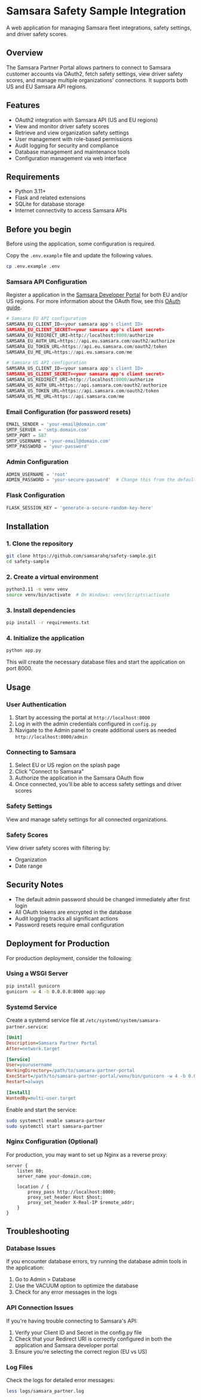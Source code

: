 # Samsara Safety Sample Integration

A web application for managing Samsara fleet integrations, safety settings, and driver safety scores.

## Overview

The Samsara Partner Portal allows partners to connect to Samsara customer accounts via OAuth2, fetch safety settings, view driver safety scores, and manage multiple organizations' connections. It supports both US and EU Samsara API regions.

## Features

- OAuth2 integration with Samsara API (US and EU regions)
- View and monitor driver safety scores
- Retrieve and view organization safety settings
- User management with role-based permissions
- Audit logging for security and compliance
- Database management and maintenance tools
- Configuration management via web interface

## Requirements

- Python 3.11+
- Flask and related extensions
- SQLite for database storage
- Internet connectivity to access Samsara APIs

## Before you begin

Before using the application, some configuration is required.

Copy the `.env.example` file and update the following values.

```bash
cp .env.example .env
```

### Samsara API Configuration

Register a application in the [Samsara Developer Portal](https://developers.samsara.com/) for both EU and/or US regions. For more
information about the OAuth flow, see this [OAuth guide](https://developers.samsara.com/docs/oauth-20).

```python
# Samsara EU API configuration
SAMSARA_EU_CLIENT_ID=<your samsara app's client ID>
SAMSARA_EU_CLIENT_SECRET=<your samsara app's client secret>
SAMSARA_EU_REDIRECT_URI=http://localhost:8000/authorize
SAMSARA_EU_AUTH_URL=https://api.eu.samsara.com/oauth2/authorize
SAMSARA_EU_TOKEN_URL=https://api.eu.samsara.com/oauth2/token
SAMSARA_EU_ME_URL=https://api.eu.samsara.com/me

# Samsara US API configuration
SAMSARA_US_CLIENT_ID=<your samsara app's client ID>
SAMSARA_US_CLIENT_SECRET=<your samsara app's client secret>
SAMSARA_US_REDIRECT_URI=http://localhost:8000/authorize
SAMSARA_US_AUTH_URL=https://api.samsara.com/oauth2/authorize
SAMSARA_US_TOKEN_URL=https://api.samsara.com/oauth2/token
SAMSARA_US_ME_URL=https://api.samsara.com/me
```

### Email Configuration (for password resets)

```python
EMAIL_SENDER = 'your-email@domain.com'
SMTP_SERVER = 'smtp.domain.com'
SMTP_PORT = 587
SMTP_USERNAME = 'your-email@domain.com'
SMTP_PASSWORD = 'your-password'
```

### Admin Configuration

```python
ADMIN_USERNAME = 'root'
ADMIN_PASSWORD = 'your-secure-password'  # Change this from the default!
```

### Flask Configuration

```python
FLASK_SESSION_KEY = 'generate-a-secure-random-key-here'
```

## Installation

### 1. Clone the repository

```bash
git clone https://github.com/samsarahq/safety-sample.git
cd safety-sample
```

### 2. Create a virtual environment

```bash
python3.11 -m venv venv
source venv/bin/activate  # On Windows: venv\Scripts\activate
```

### 3. Install dependencies

```bash
pip install -r requirements.txt
```

### 4. Initialize the application

```bash
python app.py
```

This will create the necessary database files and start the application on port 8000.

## Usage

### User Authentication

1. Start by accessing the portal at `http://localhost:8000`
2. Log in with the admin credentials configured in `config.py`
3. Navigate to the Admin panel to create additional users as needed `http://localhost:8000/admin`

### Connecting to Samsara

1. Select EU or US region on the splash page
2. Click "Connect to Samsara"
3. Authorize the application in the Samsara OAuth flow
4. Once connected, you'll be able to access safety settings and driver scores

### Safety Settings

View and manage safety settings for all connected organizations.

### Safety Scores

View driver safety scores with filtering by:

- Organization
- Date range

## Security Notes

- The default admin password should be changed immediately after first login
- All OAuth tokens are encrypted in the database
- Audit logging tracks all significant actions
- Password resets require email configuration

## Deployment for Production

For production deployment, consider the following:

### Using a WSGI Server

```bash
pip install gunicorn
gunicorn -w 4 -b 0.0.0.0:8000 app:app
```

### Systemd Service

Create a systemd service file at `/etc/systemd/system/samsara-partner.service`:

```ini
[Unit]
Description=Samsara Partner Portal
After=network.target

[Service]
User=yourusername
WorkingDirectory=/path/to/samsara-partner-portal
ExecStart=/path/to/samsara-partner-portal/venv/bin/gunicorn -w 4 -b 0.0.0.0:8000 app:app
Restart=always

[Install]
WantedBy=multi-user.target
```

Enable and start the service:

```bash
sudo systemctl enable samsara-partner
sudo systemctl start samsara-partner
```

### Nginx Configuration (Optional)

For production, you may want to set up Nginx as a reverse proxy:

```nginx
server {
    listen 80;
    server_name your-domain.com;

    location / {
        proxy_pass http://localhost:8000;
        proxy_set_header Host $host;
        proxy_set_header X-Real-IP $remote_addr;
    }
}
```

## Troubleshooting

### Database Issues

If you encounter database errors, try running the database admin tools in the application:

1. Go to Admin > Database
2. Use the VACUUM option to optimize the database
3. Check for any error messages in the logs

### API Connection Issues

If you're having trouble connecting to Samsara's API:

1. Verify your Client ID and Secret in the config.py file
2. Check that your Redirect URI is correctly configured in both the application and Samsara developer portal
3. Ensure you're selecting the correct region (EU vs US)

### Log Files

Check the logs for detailed error messages:

```bash
less logs/samsara_partner.log
```
